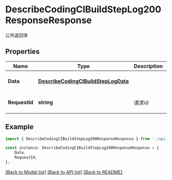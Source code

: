 # DescribeCodingCIBuildStepLog200ResponseResponse

公共返回体

## Properties

Name | Type | Description | Notes
------------ | ------------- | ------------- | -------------
**Data** | [**DescribeCodingCIBuildStepLogData**](DescribeCodingCIBuildStepLogData.md) |  | [optional] [default to undefined]
**RequestId** | **string** | 请求id | [optional] [default to 'xxxxx']

## Example

```typescript
import { DescribeCodingCIBuildStepLog200ResponseResponse } from './api';

const instance: DescribeCodingCIBuildStepLog200ResponseResponse = {
    Data,
    RequestId,
};
```

[[Back to Model list]](../README.md#documentation-for-models) [[Back to API list]](../README.md#documentation-for-api-endpoints) [[Back to README]](../README.md)
